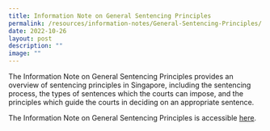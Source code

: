 ```yaml
---
title: Information Note on General Sentencing Principles
permalink: /resources/information-notes/General-Sentencing-Principles/
date: 2022-10-26
layout: post
description: ""
image: ""
---
```


The Information Note on General Sentencing Principles provides an overview of sentencing principles in Singapore, including the sentencing process, the types of sentences which the courts can impose, and the principles which guide the courts in deciding on an appropriate sentence.

The Information Note on General Sentencing Principles is accessible [here](/files/Information%20Note%20on%20General%20Sentencing%20Principles.pdf).